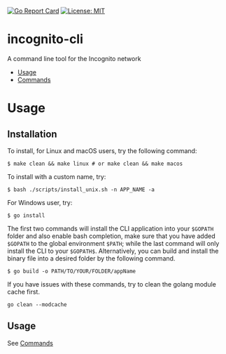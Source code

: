[![Go Report Card](https://goreportcard.com/badge/github.com/incognitochain/incognito-cli)](https://goreportcard.com/report/github.com/incognitochain/incognito-cli)
[![License: MIT](https://img.shields.io/badge/License-MIT-yellow.svg)](https://github.com/incognitochain/incognito-cli/blob/main/LICENSE)

incognito-cli
=============
A command line tool for the Incognito network

<!-- toc -->
* [Usage](#usage)
* [Commands](./commands.md)
<!-- tocstop -->

# Usage
<!-- usage -->
## Installation
To install, for Linux and macOS users, try the following command:
```shell
$ make clean && make linux # or make clean && make macos
```
To install with a custom name, try:
```shell
$ bash ./scripts/install_unix.sh -n APP_NAME -a
```

For Windows user, try:
```shell
$ go install
```
The first two commands will install the CLI application into your `$GOPATH` folder and also enable bash completion, make sure
that you have added `$GOPATH` to the global environment `$PATH`; while the last command will only install the CLI to your `$GOPATH$`.
Alternatively, you can build and install the binary file into a desired folder by the following command.
```shell
$ go build -o PATH/TO/YOUR/FOLDER/appName
```
If you have issues with these commands, try to clean the golang module cache first.
```shell
go clean --modcache
```

## Usage
See [Commands](./commands.md)